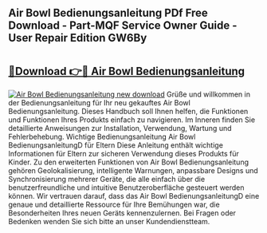## Air Bowl Bedienungsanleitung PDf Free Download - Part-MQF Service Owner Guide - User Repair Edition GW6By

# <h2><a href="http://df2j5me.blite.top/?on=Air+Bowl+Bedienungsanleitung">🔗Download 👉🔴 Air Bowl Bedienungsanleitung</a></h2>

[![Air Bowl Bedienungsanleitung new download](https://i.imgur.com/lujVjoI.png)](http://df2j5me.blite.top/?on=Air+Bowl+Bedienungsanleitung)
Grüße und willkommen in der Bedienungsanleitung für Ihr neu gekauftes Air Bowl Bedienungsanleitung. Dieses Handbuch soll Ihnen helfen, die Funktionen und Funktionen Ihres Produkts einfach zu navigieren. Im Inneren finden Sie detaillierte Anweisungen zur Installation, Verwendung, Wartung und Fehlerbehebung. Wichtige Bedienungsanleitung Air Bowl BedienungsanleitungD für Eltern Diese Anleitung enthält wichtige Informationen für Eltern zur sicheren Verwendung dieses Produkts für Kinder. Zu den erweiterten Funktionen von Air Bowl Bedienungsanleitung gehören Geolokalisierung, intelligente Warnungen, anpassbare Designs und Synchronisierung mehrerer Geräte, die alle einfach über die benutzerfreundliche und intuitive Benutzeroberfläche gesteuert werden können. Wir vertrauen darauf, dass das Air Bowl BedienungsanleitungD eine genaue und detaillierte Ressource für Ihre Bemühungen war, die Besonderheiten Ihres neuen Geräts kennenzulernen. Bei Fragen oder Bedenken wenden Sie sich bitte an unser Kundendienstteam.
